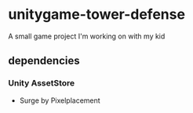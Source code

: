 # unitygame-tower-defense
A small game project I'm working on with my kid

## dependencies

### Unity AssetStore
- Surge by Pixelplacement